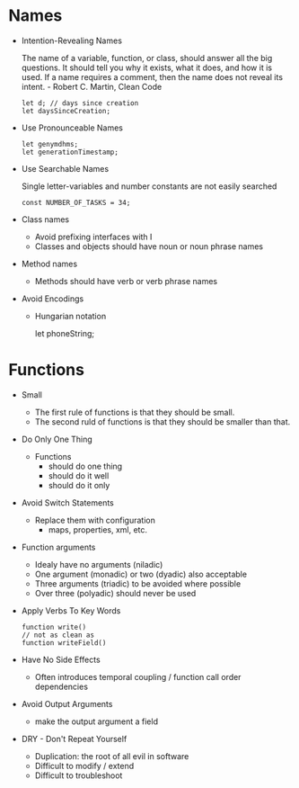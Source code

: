 # Names

- Intention-Revealing Names

  The name of a variable, function, or class, should answer all the big questions. It should tell you why it exists, what it does, and how it is used. If a name requires a comment, then the name does not reveal its intent. - Robert C. Martin, Clean Code

      let d; // days since creation
      let daysSinceCreation;

- Use Pronounceable Names

      let genymdhms;
      let generationTimestamp;

- Use Searchable Names

  Single letter-variables and number constants are not easily searched

      const NUMBER_OF_TASKS = 34;

- Class names

  - Avoid prefixing interfaces with I
  - Classes and objects should have noun or noun phrase names

- Method names

  - Methods should have verb or verb phrase names

- Avoid Encodings

  - Hungarian notation

      let phoneString;

# Functions

- Small

  - The first rule of functions is that they should be small.
  - The second ruld of functions is that they should be smaller than that.

- Do Only One Thing

  - Functions
    - should do one thing
    - should do it well
    - should do it only

- Avoid Switch Statements

  - Replace them with configuration
    - maps, properties, xml, etc.

- Function arguments

  - Idealy have no arguments (niladic)
  - One argument (monadic) or two (dyadic) also acceptable
  - Three arguments (triadic) to be avoided where possible
  - Over three (polyadic) should never be used

- Apply Verbs To Key Words

      function write()
      // not as clean as
      function writeField()

- Have No Side Effects

  - Often introduces temporal coupling / function call order dependencies

- Avoid Output Arguments

  - make the output argument a field

- DRY - Don't Repeat Yourself

  - Duplication: the root of all evil in software
  - Difficult to modify / extend
  - Difficult to troubleshoot
